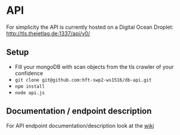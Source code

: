 # API
For simplicity the API is currently hosted on a Digital Ocean Droplet: http://tls.thejetlag.de:1337/api/v0/

## Setup
- Fill your mongoDB with scan objects from the tls crawler of your confidence
- ``git clone git@github.com:hft-swp2-ws1516/db-api.git``
- ``npm install``
- ``node api.js``

## Documentation / endpoint description
For API endpoint documentation/description look at the [wiki](https://github.com/hft-swp2-ws1516/db-api/wiki)
